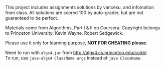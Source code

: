 This project includes assignments solutions by vancexu, and infomation from class. All solutions are scored 100 by auto-grader, but are not guaranteed to be perfect.

Materials come from Algorithms, Part I & II on Coursera.
Copyright belongs to Princeton University: Kevin Wayne, Robert Sedgewick.

Please use it only for learning purpose, **NOT FOR CHEATING please**.

Need to run with `algs4.jar` from http://algs4.cs.princeton.edu/code/.  
To run, use `java-algs4 ClassName args` instead of `java ClassName`.
